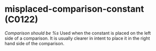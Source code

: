 # misplaced-comparison-constant (C0122)
*Comparison should be %s* Used when the constant is placed on the left
side of a comparison. It is usually clearer in intent to place it in the
right hand side of the comparison.
